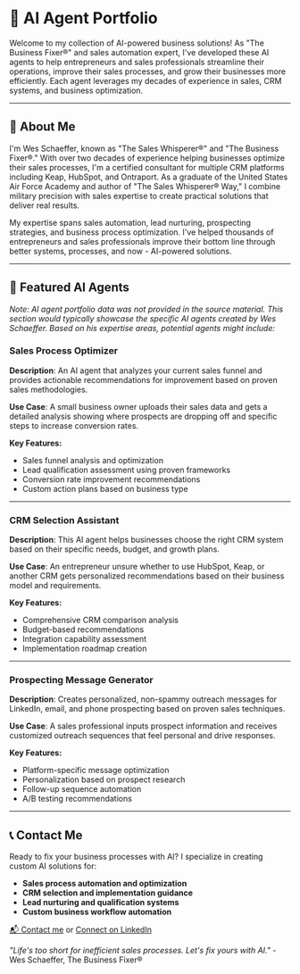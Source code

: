 # 🧠 AI Agent Portfolio

Welcome to my collection of AI-powered business solutions! As "The Business Fixer®" and sales automation expert, I've developed these AI agents to help entrepreneurs and sales professionals streamline their operations, improve their sales processes, and grow their businesses more efficiently. Each agent leverages my decades of experience in sales, CRM systems, and business optimization.

---

## 👋 About Me

I'm Wes Schaeffer, known as "The Sales Whisperer®" and "The Business Fixer®." With over two decades of experience helping businesses optimize their sales processes, I'm a certified consultant for multiple CRM platforms including Keap, HubSpot, and Ontraport. As a graduate of the United States Air Force Academy and author of "The Sales Whisperer® Way," I combine military precision with sales expertise to create practical solutions that deliver real results.

My expertise spans sales automation, lead nurturing, prospecting strategies, and business process optimization. I've helped thousands of entrepreneurs and sales professionals improve their bottom line through better systems, processes, and now - AI-powered solutions.

---

## 🚀 Featured AI Agents

*Note: AI agent portfolio data was not provided in the source material. This section would typically showcase the specific AI agents created by Wes Schaeffer. Based on his expertise areas, potential agents might include:*

### Sales Process Optimizer
**Description**: An AI agent that analyzes your current sales funnel and provides actionable recommendations for improvement based on proven sales methodologies.

**Use Case**: A small business owner uploads their sales data and gets a detailed analysis showing where prospects are dropping off and specific steps to increase conversion rates.

**Key Features:**
- Sales funnel analysis and optimization
- Lead qualification assessment using proven frameworks
- Conversion rate improvement recommendations
- Custom action plans based on business type

---

### CRM Selection Assistant  
**Description**: This AI agent helps businesses choose the right CRM system based on their specific needs, budget, and growth plans.

**Use Case**: An entrepreneur unsure whether to use HubSpot, Keap, or another CRM gets personalized recommendations based on their business model and requirements.

**Key Features:**
- Comprehensive CRM comparison analysis
- Budget-based recommendations
- Integration capability assessment
- Implementation roadmap creation

---

### Prospecting Message Generator
**Description**: Creates personalized, non-spammy outreach messages for LinkedIn, email, and phone prospecting based on proven sales techniques.

**Use Case**: A sales professional inputs prospect information and receives customized outreach sequences that feel personal and drive responses.

**Key Features:**
- Platform-specific message optimization
- Personalization based on prospect research
- Follow-up sequence automation
- A/B testing recommendations

---

## 📞 Contact Me

Ready to fix your business processes with AI? I specialize in creating custom AI solutions for:

- **Sales process automation and optimization**
- **CRM selection and implementation guidance** 
- **Lead nurturing and qualification systems**
- **Custom business workflow automation**

[📬 Contact me](mailto:wes@fixerwes.com) or [Connect on LinkedIn](https://www.linkedin.com/in/thesaleswhisperer)

*"Life's too short for inefficient sales processes. Let's fix yours with AI."* - Wes Schaeffer, The Business Fixer®
